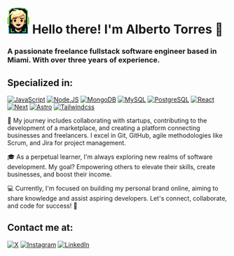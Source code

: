 # <img src=https://raw.githubusercontent.com/AlbeTorres/AlbeTorres/main/albe-dev.webp width=50px height=60px style="padding: 0px"/> Hello there! I'm Alberto Torres 👋

### A passionate freelance fullstack software engineer based in Miami. With over three years of experience.

## Specialized in:
[![JavaScript](https://img.shields.io/badge/JavaScript-F7DF1E?style=for-the-badge&logo=javascript&logoColor=white&labelColor=101010)]()
[![Node.JS](https://img.shields.io/badge/Node.JS-339933?style=for-the-badge&logo=node.js&logoColor=white&labelColor=101010)]()
[![MongoDB](https://img.shields.io/badge/MongoDB-47A248?style=for-the-badge&logo=mongodb&logoColor=white&labelColor=101010)]()
[![MySQL](https://img.shields.io/badge/MySQL-4479A1?style=for-the-badge&logo=mysql&logoColor=white&labelColor=101010)]()
[![PostgreSQL](https://img.shields.io/badge/PostgreSQL-69C9D0?style=for-the-badge&logo=postgresql&logoColor=white&labelColor=101010)]()
[![React](https://img.shields.io/badge/React.JS-0095D5?style=for-the-badge&logo=react&logoColor=white&labelColor=101010)]()
[![Next](https://img.shields.io/badge/Next.JS-232F3E?style=for-the-badge&logo=next.js&logoColor=white&labelColor=101010)]()
[![Astro](https://img.shields.io/badge/Astro-E4405F?style=for-the-badge&logo=astro&logoColor=white&labelColor=101010)]()
[![Tailwindcss](https://img.shields.io/badge/Tailwindcss-0095D5?style=for-the-badge&logo=tailwindcss&logoColor=white&labelColor=101010)]()



🚀 My journey includes collaborating with startups, contributing to the development of a marketplace, and creating a platform connecting businesses and freelancers. I excel in Git, GitHub, agile methodologies like Scrum, and Jira for project management.

🎓 As a perpetual learner, I'm always exploring new realms of software development. My goal? Empowering others to elevate their skills, create businesses, and boost their income.

💻 Currently, I'm focused on building my personal brand online, aiming to share knowledge and assist aspiring developers. Let's connect, collaborate, and code for success! 🚀

## Contact me at:
[![X](https://img.shields.io/badge/albe_torres-1DA1F2?style=for-the-badge&logo=x&logoColor=white&labelColor=101010)](https://twitter.com/albe_torres)
[![Instagram](https://img.shields.io/badge/Instagram-albe_torres-E4405F?style=for-the-badge&logo=instagram&logoColor=white&labelColor=101010)](https://instagram.com/albe_torres)
[![LinkedIn](https://img.shields.io/badge/LinkedIn-albe_torres-0077B5?style=for-the-badge&logo=linkedin&logoColor=white&labelColor=101010)](https://www.linkedin.com/in/albetorres)